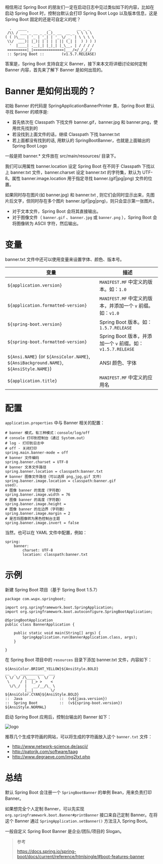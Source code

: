 相信用过 Spring Boot 的朋友们一定在启动日志中见过类似如下的内容，比如在启动 Spring Boot 时，控制台默认会打印 Spring Boot Logo 以及版本信息，这是 Spring Boot 固定的还是可自定义的呢？

```
  .   ____          _            __ _ _
 /\\ / ___'_ __ _ _(_)_ __  __ _ \ \ \ \
( ( )\___ | '_ | '_| | '_ \/ _` | \ \ \ \
 \\/  ___)| |_)| | | | | || (_| |  ) ) ) )
  '  |____| .__|_| |_|_| |_\__, | / / / /
 =========|_|==============|___/=/_/_/_/
 :: Spring Boot ::        (v1.5.7.RELEASE)
```

答案是，Spring Boot 支持自定义 Banner，接下来本文将详细讨论如何定制 Banner 内容，首先来了解下 Banner 是如何出现的。

# Banner 是如何出现的？
初始 Banner 的代码是 SpringApplicationBannerPrinter 类，Spring Boot 默认寻找 Banner 的顺序是:
- 首先依次在 Classpath 下找文件 banner.gif，banner.jpg 和 banner.png，使用优先找到的
- 若没找到上面文件的话，继续 Classpath 下找 banner.txt
- 若上面都没有找到的话, 用默认的 SpringBootBanner，也就是上面输出的 Spring Boot Logo

一般是把 banner.* 文件放在 src/main/resources/ 目录下。

我们可以用属性 banner.location 设定 Spring Boot 在不同于 Classpath  下找以上 banner.txt 文件，banner.charset 设定 banner.txt 的字符集，默认为 UTF-8。属性 banner.image.location 用于指定寻找 banner.(gif|jpg|png) 文件的位置。

如果同时存在图片(如 banner.jpg) 和 banner.txt , 则它们会同时显示出来，先图片后文字，但同时存在多个图片 banner.(gif|jpg|png)，则只会显示第一张图片。

- 对于文本文件，Spring Boot 会将其直接输出。
- 对于图像文件（ `banner.gif` 、`banner.jpg` 或 `banner.png` ），Spring Boot 会将图像转为 ASCII 字符，然后输出。

# 变量

banner.txt 文件中还可以使用变量来设置字体、颜色、版本号。

| 变量  | 描述       |
| --- | --- |
| `${application.version}`| `MANIFEST.MF` 中定义的版本。如：`1.0`|
| `${application.formatted-version}`| `MANIFEST.MF` 中定义的版本，并添加一个 `v` 前缀。如：`v1.0`|
| `${spring-boot.version}`| Spring Boot 版本。如：`1.5.7.RELEASE`|
| `${spring-boot.formatted-version}`| Spring Boot 版本，并添加一个 `v` 前缀。如：`v1.5.7.RELEASE`|
| `${Ansi.NAME}` (or `${AnsiColor.NAME}`, `${AnsiBackground.NAME}`, `${AnsiStyle.NAME}`) | ANSI 颜色、字体 |
| `${application.title}`| `MANIFEST.MF` 中定义的应用名|

# 配置
`application.properties` 中与 Banner 相关的配置：

```
# banner 模式。有三种模式：console/log/off
# console 打印到控制台（通过 System.out）
# log - 打印到日志中
# off - 关闭打印
spring.main.banner-mode = off
# banner 文件编码
spring.banner.charset = UTF-8
# banner 文本文件路径
spring.banner.location = classpath:banner.txt
# banner 图像文件路径（可以选择 png,jpg,gif 文件）
spring.banner.image.location = classpath:banner.gif
used).
# 图像 banner 的宽度（字符数）
spring.banner.image.width = 76
# 图像 banner 的高度（字符数）
spring.banner.image.height =
# 图像 banner 的左边界（字符数）
spring.banner.image.margin = 2
# 是否将图像转为黑色控制台主题
spring.banner.image.invert = false
```

当然，也可以在 YAML 文件中配置，例如：

```
spring:
    banner:
        charset: UTF-8
        location: classpath:banner.txt
```

# 示例
新建 Spring Boot 项目（基于 Spring Boot 1.5.7）
```
package com.wupx.springboot;

import org.springframework.boot.SpringApplication;
import org.springframework.boot.autoconfigure.SpringBootApplication;

@SpringBootApplication
public class BannerApplication {

	public static void main(String[] args) {
		SpringApplication.run(BannerApplication.class, args);
	}

}
```

在 Spring Boot 项目中的 `resources` 目录下添加 banner.txt 文件，内容如下：

```
${AnsiColor.BRIGHT_YELLOW}${AnsiStyle.BOLD}
__  _  ___________  ___
\ \/ \/ /\____ \  \/  /
 \     / |  |_> >    <
  \/\_/  |   __/__/\_ \
         |__|        \/
${AnsiColor.CYAN}${AnsiStyle.BOLD}
::  Java                 ::  (v${java.version})
::  Spring Boot          ::  (v${spring-boot.version})
${AnsiStyle.NORMAL}
```

启动 Spring Boot 应用后，控制台输出的 Banner 如下：

![logo](https://img-blog.csdnimg.cn/20191027203728557.png)

推荐几个生成字符画的网站，可以将生成的字符画放入这个 `banner.txt` 文件：

- http://www.network-science.de/ascii/
- http://patorjk.com/software/taag
- http://www.degraeve.com/img2txt.php

# 总结
默认 Spring Boot 会注册一个 `SpringBootBanner` 的单例 Bean，用来负责打印 Banner。

如果想完全个人定制 Banner，可以先实现 `org.springframework.boot.Banner#printBanner` 接口来自己定制 Banner。在将这个 Banner 通过 `SpringApplication.setBanner()` 方法注入 Spring Boot。

一般自定义 Spring Boot Banner 是企业/团队/项目的 Slogan。


> 参考
> 
> https://docs.spring.io/spring-boot/docs/current/reference/htmlsingle/#boot-features-banner